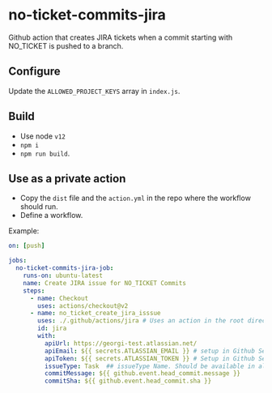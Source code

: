 # no-ticket-commits-jira

Github action that creates JIRA tickets when a commit starting with NO_TICKET is pushed to a branch.

## Configure
Update the `ALLOWED_PROJECT_KEYS` array in `index.js`.

## Build

- Use node `v12`
- `npm i`
- `npm run build`.

## Use as a private action
- Copy the `dist` file and the `action.yml` in the repo where the workflow should run.
- Define a workflow.

Example:
```yaml
on: [push]

jobs:
  no-ticket-commits-jira-job:
    runs-on: ubuntu-latest
    name: Create JIRA issue for NO_TICKET Commits
    steps:
      - name: Checkout
        uses: actions/checkout@v2
      - name: no_ticket_create_jira_isssue
        uses: ./.github/actions/jira # Uses an action in the root directory
        id: jira
        with:
          apiUrl: https://georgi-test.atlassian.net/
          apiEmail: ${{ secrets.ATLASSIAN_EMAIL }} # setup in Github Secrets
          apiToken: ${{ secrets.ATLASSIAN_TOKEN }} # Setup in Github Secrets
          issueType: Task  ## issueType Name. Should be available in all supported projects.
          commitMessage: ${{ github.event.head_commit.message }}
          commitSha: ${{ github.event.head_commit.sha }}
```
